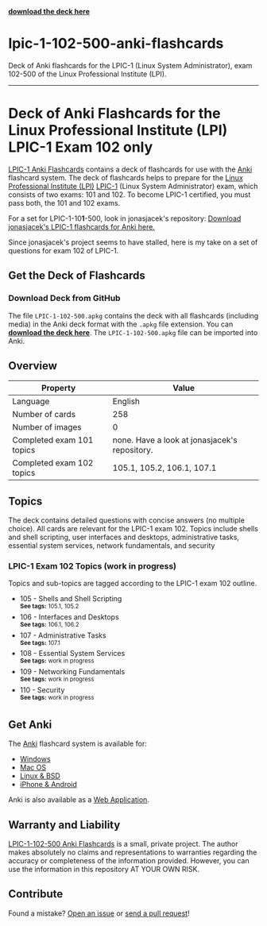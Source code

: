**[download the deck here](https://github.com/stueja/lpic-1-102-500-anki-flashcards/raw/master/LPIC-1-102-500.apkg)**

# lpic-1-102-500-anki-flashcards
 Deck of Anki flashcards for the LPIC-1 (Linux System Administrator), exam 102-500 of the Linux Professional Institute (LPI).


--- 

# Deck of Anki Flashcards for the Linux Professional Institute (LPI) LPIC-1 Exam 102 only

[LPIC-1 Anki Flashcards](https://github.com/stueja/lpic-1-102-500-anki-flashcards/) contains a deck of flashcards for use with the [Anki](http://apps.ankiweb.net/) flashcard system. The deck of flashcards helps to prepare for the [Linux Professional Institute (LPI)](https://www.lpi.org/) [LPIC-1](http://www.lpi.org/our-certifications/lpic-1-overview) (Linux System Administrator) exam, which consists of two exams: 101 and 102. To become LPIC-1 certified, you must pass both, the 101 and 102 exams. 
 
For a set for LPIC-1-10**1**-500, look in jonasjacek's repository:
[Download jonasjacek's LPIC-1 flashcards for Anki here.](https://github.com/jonasjacek/lpic-1-anki-flashcards/raw/master/LPIC-1.apkg)

Since jonasjacek's project seems to have stalled, here is my take on a set of questions for exam 102 of LPIC-1.

## Get the Deck of Flashcards
### Download Deck from GitHub
The file `LPIC-1-102-500.apkg` contains the deck with all flashcards (including media) in the Anki deck format with the `.apkg` file extension. You can **[download the deck here](https://github.com/stueja/lpic-1-102-500-anki-flashcards/raw/master/LPIC-1-102-500.apkg)**. The `LPIC-1-102-500.apkg` file can be imported into Anki.


## Overview

Property | Value
------------ | -------------
Language | English
Number of cards | 258
Number of images | 0
Completed exam 101 topics | none. Have a look at jonasjacek's repository.
Completed exam 102 topics | 105.1, 105.2, 106.1, 107.1

## Topics

The deck contains detailed questions with concise answers (no multiple choice). All cards are relevant for the LPIC-1 exam 102. Topics include shells and shell scripting, user interfaces and desktops, administrative tasks, essential system services, network fundamentals, and security


### LPIC-1 Exam 102 Topics (work in progress)

Topics and sub-topics are tagged according to the LPIC-1 exam 102 outline.

- 105 - Shells and Shell Scripting  
  <sup>**See tags:** 105.1, 105.2</sup>
- 106 - Interfaces and Desktops  
  <sup>**See tags:** 106.1, 106.2</sup>
- 107 - Administrative Tasks  
  <sup>**See tags:** 107.1</sup>
- 108 - Essential System Services  
  <sup>**See tags:** work in progress</sup>
- 109 - Networking Fundamentals  
  <sup>**See tags:** work in progress</sup>
- 110 - Security  
  <sup>**See tags:** work in progress</sup>

## Get Anki

The [Anki](http://apps.ankiweb.net/) flashcard system is available for:

- [Windows](http://apps.ankiweb.net/#windows)
- [Mac OS](http://apps.ankiweb.net/#mac)
- [Linux & BSD](http://apps.ankiweb.net/#linux)
- [iPhone & Android](http://apps.ankiweb.net/#ios)

Anki is also available as a [Web Application](https://apps.ankiweb.net/).

## Warranty and Liability
[LPIC-1-102-500 Anki Flashcards](https://github.com/stueja/lpic-1-102-500-anki-flashcards) is a small, private project. The author makes absolutely no claims and representations to warranties regarding the accuracy or completeness of the information provided. However, you can use the information in this repository AT YOUR OWN RISK.


## Contribute

Found a mistake? [Open an issue](https://github.com/stueja/lpic-1-102-500-anki-flashcards/issues) or [send a pull request](https://github.com/stueja/lpic-1-102-500-anki-flashcards/pulls)! 
